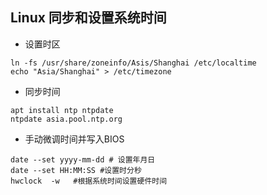 ## Linux 同步和设置系统时间



-   设置时区

```shell
ln -fs /usr/share/zoneinfo/Asis/Shanghai /etc/localtime
echo "Asia/Shanghai" > /etc/timezone
```



-   同步时间

```shell
apt install ntp ntpdate
ntpdate asia.pool.ntp.org
```



-   手动微调时间并写入BIOS

```shell
date --set yyyy-mm-dd # 设置年月日
date --set HH:MM:SS #设置时分秒
hwclock  -w   #根据系统时间设置硬件时间
```

